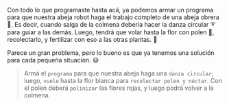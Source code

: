 <gs-attire
  attire-url="https://raw.githubusercontent.com/MumukiProject/mumuki-guia-gobstones-repeticion-simple-kids/master/assets/attires/config.json">
</gs-attire>
<gs-toolbox toolbox-url="https://raw.githubusercontent.com/MumukiProject/mumuki-guia-gobstones-repeticion-simple-kids/master/assets/toolbox_1566421382591.xml"></gs-toolbox>

Con todo lo que programaste hasta acá, ya podemos armar un programa para que nuestra abeja robot haga el trabajo completo de una abeja obrera :bee:. Es decir, cuando salga de la colmena debería hacer la danza circular :curly_loop: para guiar a las demás. Luego, tendrá que volar hasta la flor con polen :sunflower:, recolectarlo, y fertilizar con eso a las otras plantas. :rose:

Parece un gran problema, pero lo bueno es que ya tenemos una solución para cada pequeña situación. :smiley:

> Armá el `programa` para que nuestra abeja haga una `danza circular`; luego, `vuele` hasta la flor blanca para `recolectar polen y néctar`. Con el polen deberá `polinizar` las flores rojas, y luego podrá volver a la colmena. 